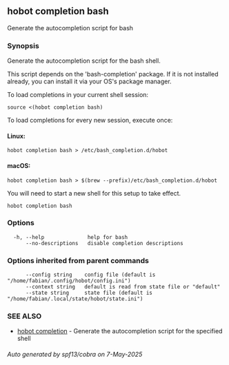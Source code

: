 ## hobot completion bash

Generate the autocompletion script for bash

### Synopsis

Generate the autocompletion script for the bash shell.

This script depends on the 'bash-completion' package.
If it is not installed already, you can install it via your OS's package manager.

To load completions in your current shell session:

	source <(hobot completion bash)

To load completions for every new session, execute once:

#### Linux:

	hobot completion bash > /etc/bash_completion.d/hobot

#### macOS:

	hobot completion bash > $(brew --prefix)/etc/bash_completion.d/hobot

You will need to start a new shell for this setup to take effect.


```
hobot completion bash
```

### Options

```
  -h, --help              help for bash
      --no-descriptions   disable completion descriptions
```

### Options inherited from parent commands

```
      --config string    config file (default is "/home/fabian/.config/hobot/config.ini")
      --context string   default is read from state file or "default"
      --state string     state file (default is "/home/fabian/.local/state/hobot/state.ini")
```

### SEE ALSO

* [hobot completion](hobot_completion.md)	 - Generate the autocompletion script for the specified shell

###### Auto generated by spf13/cobra on 7-May-2025
